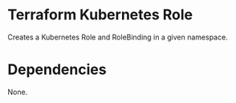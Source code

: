 # Terraform Kubernetes Role
Creates a Kubernetes Role and RoleBinding in a given namespace.

# Dependencies
None.